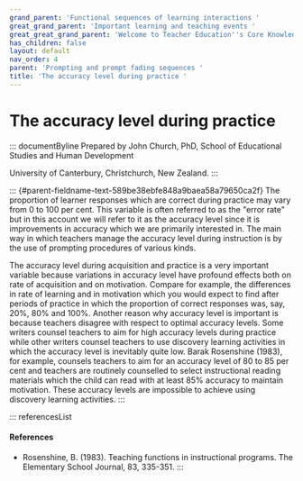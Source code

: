 ```yaml
---
grand_parent: 'Functional sequences of learning interactions '
great_grand_parent: 'Important learning and teaching events '
great_great_grand_parent: 'Welcome to Teacher Education''s Core Knowledge and Skills.'
has_children: false
layout: default
nav_order: 4
parent: 'Prompting and prompt fading sequences '
title: 'The accuracy level during practice '
---
```

# The accuracy level during practice 


::: documentByline
Prepared by John Church, PhD, School of Educational Studies and Human
Development

University of Canterbury, Christchurch, New Zealand.
:::

::: {#parent-fieldname-text-589be38ebfe848a9baea58a79650ca2f}
The proportion of learner responses which are correct during practice
may vary from 0 to 100 per cent. This variable is often referred to as
the "error rate" but in this account we will refer to it as the accuracy
level since it is improvements in accuracy which we are primarily
interested in. The main way in which teachers manage the accuracy level
during instruction is by the use of prompting procedures of various
kinds.

The accuracy level during acquisition and practice is a very important
variable because variations in accuracy level have profound effects both
on rate of acquisition and on motivation. Compare for example, the
differences in rate of learning and in motivation which you would expect
to find after periods of practice in which the proportion of correct
responses was, say, 20%, 80% and 100%. Another reason why accuracy level
is important is because teachers disagree with respect to optimal
accuracy levels. Some writers counsel teachers to aim for high accuracy
levels during practice while other writers counsel teachers to use
discovery learning activities in which the accuracy level is inevitably
quite low. Barak Rosenshine (1983), for example, counsels teachers to
aim for an accuracy level of 80 to 85 per cent and teachers are
routinely counselled to select instructional reading materials which the
child can read with at least 85% accuracy to maintain motivation. These
accuracy levels are impossible to achieve using discovery learning
activities.
:::

::: referencesList
#### References

-   Rosenshine, B. (1983). Teaching functions in instructional programs.
    The Elementary School Journal, 83, 335-351.
:::
